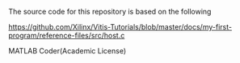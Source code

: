 The source code for this repository is based on the following

https://github.com/Xilinx/Vitis-Tutorials/blob/master/docs/my-first-program/reference-files/src/host.c

MATLAB Coder(Academic License)

